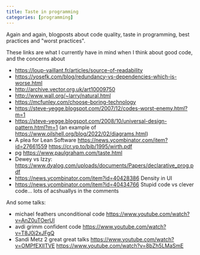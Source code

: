 ```yaml
---
title: Taste in programming
categories: [programming]
---
```


Again and again, blogposts about code quality, taste in programming,
best practices and "worst practices".

These links are what I currently have in mind when I think about good code, and the concerns about

- https://loup-vaillant.fr/articles/source-of-readability
- https://yosefk.com/blog/redundancy-vs-dependencies-which-is-worse.html
- http://archive.vector.org.uk/art10009750
- http://www.wall.org/~larry/natural.html
- https://mcfunley.com/choose-boring-technology
- https://steve-yegge.blogspot.com/2007/12/codes-worst-enemy.html?m=1
- https://steve-yegge.blogspot.com/2008/10/universal-design-pattern.html?m=1 (an example of https://www.oilshell.org/blog/2022/02/diagrams.html)
- A plea for Lean Software https://news.ycombinator.com/item?id=27661559 https://cr.yp.to/bib/1995/wirth.pdf
- pg https://www.paulgraham.com/taste.html
- Dewey vs Izzy: https://www.dyalog.com/uploads/documents/Papers/declarative_prog.pdf
- https://news.ycombinator.com/item?id=40428386 Density in UI
- https://news.ycombinator.com/item?id=40434766 Stupid code vs clever code... lots of acshuallys in the comments

And some talks:
- michael feathers unconditional code https://www.youtube.com/watch?v=AnZ0uTOerUI
- avdi grimm confident code https://www.youtube.com/watch?v=T8J0j2xJFgQ
- Sandi Metz 2 great great talks https://www.youtube.com/watch?v=OMPfEXIlTVE https://www.youtube.com/watch?v=8bZh5LMaSmE
